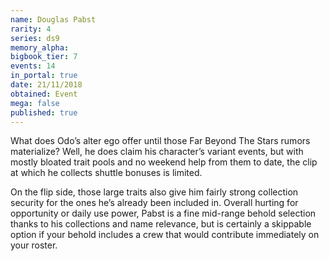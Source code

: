 ```yaml
---
name: Douglas Pabst
rarity: 4
series: ds9
memory_alpha:
bigbook_tier: 7
events: 14
in_portal: true
date: 21/11/2018
obtained: Event
mega: false
published: true
---
```


What does Odo’s alter ego offer until those Far Beyond The Stars rumors materialize? Well, he does claim his character’s variant events, but with mostly bloated trait pools and no weekend help from them to date, the clip at which he collects shuttle bonuses is limited.

On the flip side, those large traits also give him fairly strong collection security for the ones he’s already been included in. Overall hurting for opportunity or daily use power, Pabst is a fine mid-range behold selection thanks to his collections and name relevance, but is certainly a skippable option if your behold includes a crew that would contribute immediately on your roster.
